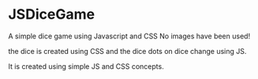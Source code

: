 # JSDiceGame
A simple dice game using Javascript and CSS
No images have been used!

the dice is created using CSS and the dice dots on dice change using JS.

It is created using simple JS and CSS concepts.
